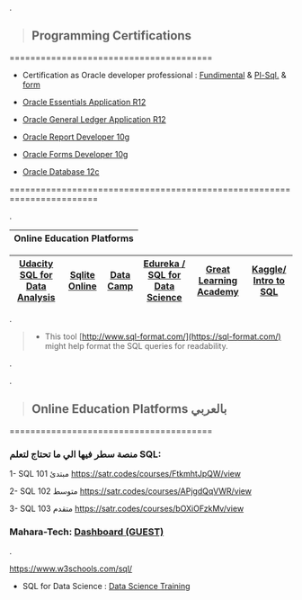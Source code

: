 .



> ## Programming Certifications



   =======================================
   
   

- Certification as Oracle developer professional  : [Fundimental](https://github.com/nancyalaswad90/Certifications/blob/main/Certification%20as%20FundimentalOracle%20developer%20professional%20%20.md) & [Pl-Sql.](https://github.com/nancyalaswad90/Certifications/blob/main/Certification%20as%20pl-sql.%20Oracle%20developer%20professional%20.md) & [form](https://github.com/nancyalaswad90/Certifications/blob/main/Certification%20as%20form%20Oracle%20developer%20professional%20.md)


- [Oracle Essentials Application R12](https://github.com/nancyalaswad90/Certifications/blob/main/Oracle%20Essentials%20Application%20R12.md)



- [Oracle General Ledger Application R12](https://github.com/nancyalaswad90/Certifications/blob/main/Oracle%20General%20Ledger%20Application%20R12.md)


- [Oracle Report Developer 10g](https://github.com/nancyalaswad90/Certifications/blob/main/Oracle%20Report%20Developer%2010g.md)



- [Oracle Forms Developer 10g](https://github.com/nancyalaswad90/Certifications/blob/main/Oracle%20Forms%20Developer%2010g.md)



- [Oracle Database 12c](https://github.com/nancyalaswad90/Certifications/blob/main/Oracle%20Database%2012c.md)





=======================================================================


.




| **Online Education Platforms**|
 | ------------ | 

| **[Udacity SQL for Data Analysis](https://classroom.udacity.com/courses/ud198)** | [Sqlite Online](https://sqliteonline.com/) |**[Data Camp](https://campus.datacamp.com/courses/introduction-to-sql/selecting-columns?ex=10)** |  **[Edureka / SQL for Data Science](https://www.youtube.com/watch?v=HTj7IpsEY5g)**|  **[Great Learning Academy](https://www.mygreatlearning.com/academy/learn-for-free/courses/data-science-foundations)**| **[Kaggle/ Intro to SQL](https://www.kaggle.com/learn/intro-to-sql)**| 
| ------------ | ------------ | ------------ |------------ | ------------ | ------------ |


.



> - This tool [http://www.sql-format.com/](https://sql-format.com/) might help format the SQL queries for readability.



.



.

> ## Online Education Platforms بالعربي 



   =======================================
   
   
###  منصة سطر فيها الي ما  تحتاج لتعلم SQL:



1- SQL 101 مبتدئ https://satr.codes/courses/FtkmhtJpQW/view

2- SQL 102 متوسط https://satr.codes/courses/APjgdQqVWR/view

3- SQL 103 متقدم https://satr.codes/courses/bOXiOFzkMv/view




###  Mahara-Tech: [Dashboard (GUEST)](https://maharatech.gov.eg/?)







. 

https://www.w3schools.com/sql/




- SQL for Data Science :  [ Data Science Training ](https://www.youtube.com/watch?v=HjbiIlokvwk)
